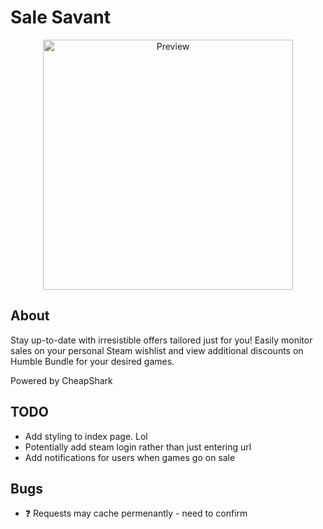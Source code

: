 # Sale Savant

<p align="center">
    <a href="https://sale-savant.vercel.app/">
        <img height="400px" src="https://media.discordapp.net/attachments/1114194671929925732/1114218218891005972/v1.png" alt="Preview">
    </a>
</p>

## About
Stay up-to-date with irresistible offers tailored just for you! Easily monitor sales on your personal Steam wishlist and view additional discounts on Humble Bundle for your desired games.

Powered by CheapShark

## TODO
- Add styling to index page. Lol
- Potentially add steam login rather than just entering url
- Add notifications for users when games go on sale 

## Bugs
- ❓ Requests may cache permenantly - need to confirm